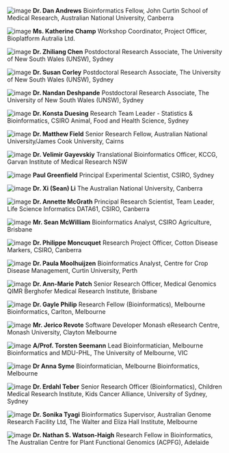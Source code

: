 <!--[image](images/generic.jpg) **NAME**, Position, Affiliation-->
![image](images/Andrews.jpg) **Dr. Dan Andrews** Bioinformatics Fellow, John Curtin School of Medical Research, Australian National University, Canberra   

![image](images/Champ.jpg) **Ms. Katherine Champ** Workshop Coordinator, Project Officer, Bioplatform Autralia Ltd.  

![image](images/Chen.jpg) **Dr. Zhiliang Chen** Postdoctoral Research Associate, The University of New South Wales (UNSW), Sydney  

![image](images/Corley.jpg) **Dr. Susan Corley** Postdoctoral Research Associate, The University of New South Wales (UNSW), Sydney  

![image](images/Deshpande.jpg) **Dr. Nandan Deshpande** Postdoctoral Research Associate, The University of New South Wales (UNSW), Sydney  

![image](images/Duesing.jpg) **Dr. Konsta Duesing** Research Team Leader - Statistics & Bioinformatics, CSIRO Animal, Food and Health Science, Sydney  

![image](images/Field.jpg) **Dr. Matthew Field** Senior Research Fellow, Australian National University/James Cook University, Cairns

![image](images/Gayevskiy.jpg) **Dr. Velimir Gayevskiy** Translational Bioinformatics Officer, KCCG, Garvan Institute of Medical Research NSW  

![image](images/generic.jpg) **Paul Greenfield** Principal Experimental Scientist, CSIRO, Sydney  

![image](images/Li.jpg) **Dr. Xi (Sean) Li** The Australian National University, Canberra  

![image](images/McGrath.jpg) **Dr. Annette McGrath** Principal Research Scientist, Team Leader, Life Science Informatics DATA61, CSIRO, Canberra  

![image](images/McWilliam.jpg) **Mr. Sean McWilliam** Bioinformatics Analyst, CSIRO Agriculture, Brisbane  

![image](images/Moncuquet.jpg) **Dr. Philippe Moncuquet** Research Project Officer, Cotton Disease Markers, CSIRO, Canberra

![image](images/Moolhuijzen.jpg) **Dr. Paula Moolhuijzen** Bioinformatics Analyst, Centre for Crop Disease Management, Curtin University, Perth  

![image](images/Patch.jpg) **Dr. Ann-Marie Patch** Senior Research Officer, Medical Genomics QIMR Berghofer Medical Research Institute, Brisbane  

![image](images/Philip.jpg) **Dr. Gayle Philip** Research Fellow (Bioinformatics), Melbourne Bioinformatics, Carlton, Melbourne  

![image](images/Revote.jpg) **Mr. Jerico Revote** Software Developer Monash eResearch Centre, Monash University, Clayton Melbourne  

![image](images/Seemann.jpg) **A/Prof. Torsten Seemann** Lead Bioinformatician, Melbourne Bioinformatics and MDU-PHL, The University of Melbourne, VIC  

![image](images/generic.jpg) **Dr Anna Syme** Bioinformatician, Melbourne Bioinformatics, Melbourne  

![image](images/generic.jpg) **Dr. Erdahl Teber** Senior Research Officer (Bioinformatics), Children Medical Research Institute, Kids Cancer Alliance, University of Sydney, Sydney  

![image](images/Tyagi.jpg) **Dr. Sonika Tyagi** Bioinformatics Supervisor, Australian Genome Research Facility Ltd, The Walter and Eliza Hall Institute, Melbourne   

![image](images/watson-haigh.jpg) **Dr. Nathan S. Watson-Haigh** Research Fellow in Bioinformatics, The Australian Centre for Plant Functional Genomics (ACPFG), Adelaide  
